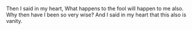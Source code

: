 Then I said in my heart, What happens to the fool will happen to me also. Why then have I been so very wise? And I said in my heart that this also is vanity.
